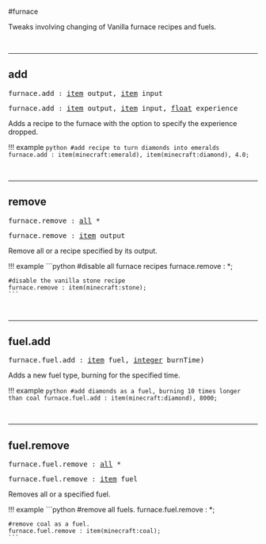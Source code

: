 #furnace

Tweaks involving changing of Vanilla furnace recipes and fuels.

<br>

---
## add

<pre>furnace.add : <a href="/arguments/item/">item</a> output, <a href="/arguments/item/">item</a> input</pre>
<pre>furnace.add : <a href="/arguments/item/">item</a> output, <a href="/arguments/item/">item</a> input, <a href="/arguments/float/">float</a> experience</pre>

Adds a recipe to the furnace with the option to specify the experience dropped.

!!! example
	```python
	#add recipe to turn diamonds into emeralds
	furnace.add : item(minecraft:emerald), item(minecraft:diamond), 4.0;
	```

<br>

---
## remove

<pre>furnace.remove : <a href="/arguments/all/">all</a> *</pre>
<pre>furnace.remove : <a href="/arguments/item/">item</a> output</pre>

Remove all or a recipe specified by its output.

!!! example
	```python
	#disable all furnace recipes
	furnace.remove : *;
	
	#disable the vanilla stone recipe
	furnace.remove : item(minecraft:stone);
	```

<br>

---
## fuel.add

<pre>furnace.fuel.add : <a href="/arguments/item/">item</a> fuel, <a href="/arguments/integer/">integer</a> burnTime)</pre>

Adds a new fuel type, burning for the specified time.

!!! example
	```python
	#add diamonds as a fuel, burning 10 times longer than coal
	furnace.fuel.add : item(minecraft:diamond), 8000;
	```

<br>

---
## fuel.remove

<pre>furnace.fuel.remove : <a href="/arguments/all/">all</a> *</pre>
<pre>furnace.fuel.remove : <a href="/arguments/item/">item</a> fuel</pre>

Removes all or a specified fuel.

!!! example
	```python
	#remove all fuels.
	furnace.fuel.remove : *;
	
	#remove coal as a fuel.
	furnace.fuel.remove : item(minecraft:coal);
	```

<br>